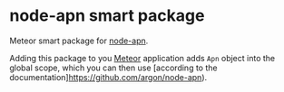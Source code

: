 node-apn smart package
=====================

Meteor smart package for [node-apn](https://github.com/argon/node-apn).

Adding this package to you [Meteor](http://www.meteor.com/) application adds `Apn` object into the global scope,
which you can then use [according to the documentation]https://github.com/argon/node-apn).